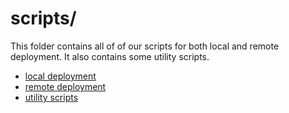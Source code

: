 # scripts/

This folder contains all of of our scripts for both local and remote deployment. It also contains some utility scripts.

* [local deployment](local)
* [remote deployment](remote)
* [utility scripts](utils)
